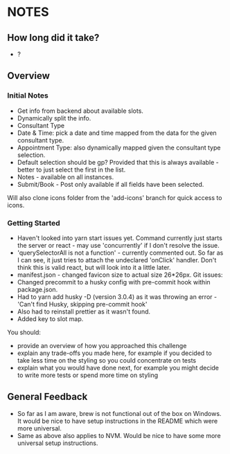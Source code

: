# NOTES

## How long did it take?

- ?

## Overview

### Initial Notes
- Get info from backend about available slots.
- Dynamically split the info.
- Consultant Type
- Date & Time: pick a date and time mapped from the data for the given consultant type.
- Appointment Type: also dynamically mapped given the consultant type selection.
- Default selection should be gp? Provided that this is always available - better to just select the first in the list.
- Notes - available on all instances.
- Submit/Book - Post only available if all fields have been selected. 

Will also clone icons folder from the 'add-icons' branch for quick access to icons.

### Getting Started
- Haven't looked into yarn start issues yet. Command currently just starts the server or react - may use 'concurrently' if I don't resolve the issue. 
- 'querySelectorAll is not a function' - currently commented out. So far as I can see, it just tries to attach the undeclared 'onClick' handler. Don't think this is valid react, but will look into it a little later. 
- manifest.json - changed favicon size to actual size 26*26px. 
Git issues:
- Changed precommit to a husky config with pre-commit hook within package.json.
- Had to yarn add husky -D (version 3.0.4) as it was throwing an error - 'Can't find Husky, skipping pre-commit hook'
- Also had to reinstall prettier as it wasn't found.
- Added key to slot map.

You should:
- provide an overview of how you approached this challenge
- explain any trade-offs you made here, for example if you decided to take less time on the styling so you could concentrate on tests
- explain what you would have done next, for example you might decide to write more tests or spend more time on styling

## General Feedback

- So far as I am aware, brew is not functional out of the box on Windows. It would be nice to have setup instructions in the README which were more universal. 
- Same as above also applies to NVM. Would be nice to have some more universal setup instructions. 